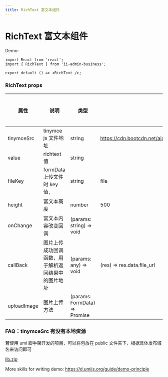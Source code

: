 ```yaml
---
title: RichText 富文本组件
---
```


# RichText 富文本组件

Demo:

```tsx
import React from 'react';
import { RichText } from 'ii-admin-business';

export default () => <RichText />;
```

### RichText props

| 属性        | 说明                                               | 类型                          | 默认值                                                         | 是否必传 | 版本 |
| ----------- | -------------------------------------------------- | ----------------------------- | -------------------------------------------------------------- | -------- | ---- |
| tinymceSrc  | tinymce js 文件地址                                | string                        | https://cdn.bootcdn.net/ajax/libs/tinymce/5.5.1/tinymce.min.js | 否       |      |
| value       | richtext 值                                        | string                        |                                                                | 是       |      |
| fileKey     | formData 上传文件时 key 值，                       | string                        | file                                                           | 否       |      |
| height      | 富文本高度                                         | number                        | 500                                                            | 否       |      |
| onChange    | 富文本内容改变回调                                 | (params: string) => void      |                                                                | 是       |      |
| callBack    | 图片上传成功回调函数，用于解析返回结果中的图片地址 | (params: any) => void         | (res) => res.data.file_url                                     | 否       |      |
| uploadImage | 图片上传方法                                       | (params: FormData) => Promise |                                                                | 否       |      |

### FAQ：tinymceSrc 有没有本地资源

若使用 umi 脚手架开发的项目，可以将包放在 public 文件夹下，根据具体发布域名来访问即可

[lib.zip](https://lagrangelabs.github.io/ii-admin-business/lib.zip)

More skills for writing demo: https://d.umijs.org/guide/demo-principle
